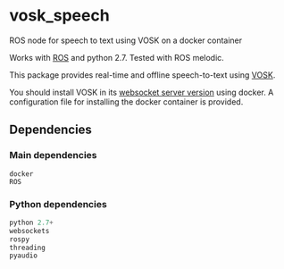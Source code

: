 # vosk_speech
ROS node for speech to text using VOSK on a docker container

Works with [ROS](http://wiki.ros.org/) and python 2.7.
Tested with ROS melodic.

This package provides real-time and offline speech-to-text using [VOSK](https://alphacephei.com/vosk/).

You should install VOSK in its [websocket server version](https://alphacephei.com/vosk/install) using docker. 
A configuration file for installing the docker container is provided.




## Dependencies

### Main dependencies
```
docker
ROS
```

### Python dependencies
```python
python 2.7+
websockets
rospy
threading
pyaudio
 ```
